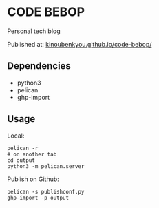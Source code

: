 CODE BEBOP
================

Personal tech blog

Published at: [kinoubenkyou.github.io/code-bebop/](https://kinoubenkyou.github.io/code-bebop/)

Dependencies
------------

* python3
* pelican
* ghp-import

Usage
--------

Local:

```shell
pelican -r
# on another tab
cd output
python3 -m pelican.server
```

Publish on Github:

```shell
pelican -s publishconf.py
ghp-import -p output
```
